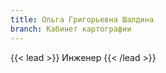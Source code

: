 ```yaml
---
title: Ольга Григорьевна Шалдина
branch: Кабинет картографии
---
```


{{< lead >}} Инженер {{< /lead >}}
